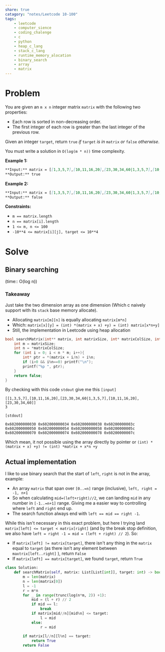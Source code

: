 ```yaml
---
share: true
catagory: "notes/Leetcode 10-100"
tags:
    - leetcode
    - computer_sience
    - coding_chalenge
    - c
    - python
    - heap_c_lang
    - stack_c_lang
    - runtime_memory_alocation
    - binary_search
    - array
    - matrix
---
```


# Problem

You are given an `m x n` integer matrix `matrix` with the following two properties:

- Each row is sorted in non-decreasing order.
- The first integer of each row is greater than the last integer of the previous row.

Given an integer `target`, return `true` _if_ `target` _is in_ `matrix` _or_ `false` _otherwise_.

You must write a solution in `O(log(m * n))` time complexity.

**Example 1:**
```markdown
**Input:** matrix = [[1,3,5,7],[10,11,16,20],[23,30,34,60|1,3,5,7],[10,11,16,20],[23,30,34,60]], target = 3
**Output:** true
```
**Example 2:**
```markdown
**Input:** matrix = [[1,3,5,7],[10,11,16,20],[23,30,34,60|1,3,5,7],[10,11,16,20],[23,30,34,60]], target = 13
**Output:** false
```

**Constraints:**

- `m == matrix.length`
- `n == matrix[i].length`
- `1 <= m, n <= 100`
- `-10**4 <= matrix[i][j], target <= 10**4`

# Solve
## Binary searching
(time:: O(log n))

### Takeaway
Just take the two dimension array as one dimension (Which c naively support with its `stack` base memory allocate). 
- Allocating `matrix[m][n]` is equally allocating `matrix[m*n]`
- Which: `matrix[x][y] = (int) *(matrix + x) +y) = (int) matrix[x*n+y]` 
- Still, the implementation in Leetcode using heap allocation 

```c
bool searchMatrix(int** matrix, int matrixSize, int* matrixColSize, int target){
    int m = matrixSize;
    int n = *matrixColSize;
    for (int i = 0; i < n * m; i++){
        int* ptr = *(matrix + i/n) + i%n;
        if (i>0 && i%n==0) printf("\n");
        printf("%p ", ptr);
    }
    return false;
}
```

By checking with this code `stdout` give me this
`[input]`
```in
[[1,3,5,7],[10,11,16,20],[23,30,34,60|1,3,5,7],[10,11,16,20],[23,30,34,60]]  
3
```

`[stdout]`
```out
0x602000000030 0x602000000034 0x602000000038 0x60200000003c  
0x602000000050 0x602000000054 0x602000000058 0x60200000005c  
0x602000000070 0x602000000074 0x602000000078 0x60200000007c
```

Which mean, it not possible using the array directly by pointer or `(int) *(matrix + x) +y) != (int) *matrix + x*n +y`

## Actual implementation
I like to use binary search that the start of `left`, `right` is not in the array, example:
- An array `matrix` that span over `[0..=n]` range (inclusive), `left, right = -1, n+1`
- So when calculating `mid=(left+right)//2`, we can landing `mid` in any number in `[-1..=n+1]` range. Giving me a easier way  to controlling where `left` and `right` end up.
- The search function always end with `left == mid == right -1`.

While this isn't necessary in this exact problem, but here I trying land `matrix[left] <= target < matrix[right]` (and by the break stop definition, we also have `left = right -1 = mid = (left + right) // 2`). So:
- If `matrix[left] != matrix[target]`, there isn't any thing in the `matrix` equal to `target` (as there isn't any element between `maxtrix[left..right]` ), return `False`
- If `matrix[left] == matrix[target]`, we found `target`, return `True`
```python
class Solution:
    def searchMatrix(self, matrix: List[List[int]], target: int) -> bool:
        m = len(matrix)
        n = len(matrix[0])
        l = -1
        r = m*n
        for _ in range(trunc(log(n*m, 2)) +1):
            mid = (l + r) // 2
            if mid == l:
                break
            if matrix[mid//n][mid%n] <= target:
                l = mid
            else:
                r = mid
                
        if matrix[l//n][l%n] == target:
            return True
        return False
```
